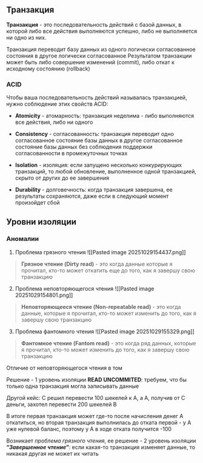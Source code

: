 ## Транзакция

**Транзакция** - это последовательность действий с базой данных, в которой либо все действия выполняются успешно, либо не выполняется ни одно из них.

Транзакция переводит базу данных из одного логически согласованное состояния в другое логически согласованное Результатом транзакции может быть либо совершение изменений (commit), либо откат к исходному состоянию (rollback)

### ACID

Чтобы ваша последовательность действий называлась транзакцией, нужно соблюдение этих свойств ACID:

- **Atomicity** - атомарность: транзакция неделима - либо выполняются все действия, либо ни одного
    
- **Consistency** - согласованность: транзакция переводит одно согласованное состояние базы данных в другое согласованное состояние базы данных без соблюдения поддержки согласованности в промежуточных точках
    
- **Isolation** - изоляция: если запущено несколько конкурирующих транзакций, то любой обновление, выполненное одной транзакцией, скрыто от других до ее завершения
    
- **Durability** - долговечность: когда транзакция завершена, ее результаты сохраняются, даже если в следующий момент произойдет сбой


## Уровни изоляции

### Аномалии 

1. Проблема грязного чтения 
	![[Pasted image 20251029154437.png]]

> **Грязное чтение (Dirty read)** - это когда данные которые я прочитал, кто-то может откатить еще до того, как я завершу свою транзакцию

2. Проблема неповторяющегося чтения 
	![[Pasted image 20251029154801.png]]

> **Неповторяющееся чтение (Non-repeatable read)** - это когда данные, которые я прочитал, кто-то может изменить до того, как я завершу свою транзакцию

3. Проблема фантомного чтения 
	![[Pasted image 20251029155329.png]]

> **Фантомное чтение (Fantom read)** - это когда ряд данных, которые я прочитал, кто-то может изменить до того, как я завершу свою транзакцию

Отличие от неповторяющегося чтения в том

Решение - 1 уровень изоляции **READ UNCOMMITED**: требуем, что бы только одна транзакция могла записывать данные

Другой кейс: C решил перевести 100 шекелей к A, а A, получив от C деньги, захотел перевести 200 шекелей B

В итоге первая транзакция может где-то после начисления денег A откатиться, но вторая транзакция выполнилась до отката первой - у A уже нулевой баланс, поэтому у A в ходе отката получится -100

Возникает _проблема грязного чтения_, ее решение - 2 уровень изоляции **“_Завершенное чтение_”**: если какая-то транзакция изменяет данные, то никакая другая не может их читать



